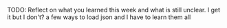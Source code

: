 TODO: Reflect on what you learned this week and what is still unclear.
 I get it but I don't? a few ways to load json and I have to learn them all